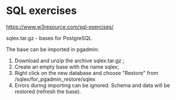 # SQL exercises

https://www.w3resource.com/sql-exercises/

sqlex.tar.gz - bases for PostgreSQL

The base can be imported in pgadmin:
1. Download and unzip the archive sqlex.tar.gz ;
2. Create an empty base with the name sqlex;
3. Right click on the new database and choose "Restore" from /sqlex/for_pgadmin_restore/sqlex
4. Errors during importing can be ignored. Schema and data will be restored (refresh the base).
